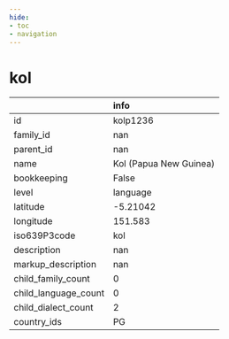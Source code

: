 ```yaml
---
hide:
- toc
- navigation
---
```

# kol
|                      | info                   |
|:---------------------|:-----------------------|
| id                   | kolp1236               |
| family_id            | nan                    |
| parent_id            | nan                    |
| name                 | Kol (Papua New Guinea) |
| bookkeeping          | False                  |
| level                | language               |
| latitude             | -5.21042               |
| longitude            | 151.583                |
| iso639P3code         | kol                    |
| description          | nan                    |
| markup_description   | nan                    |
| child_family_count   | 0                      |
| child_language_count | 0                      |
| child_dialect_count  | 2                      |
| country_ids          | PG                     |